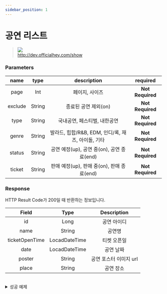 ```yaml
---
sidebar_position: 1
---
```


# 공연 리스트


> ![](https://img.shields.io/static/v1?label=&message=GET&color=blue) <br/>
> http://dev.officialhey.com/show



### Parameters

|  name   |  type  |             description             |     required     |
|:-------:|:------:|:-----------------------------------:|:----------------:|
|  page   |  Int   |              페이지, 사이즈               | **Not Required** |
| exclude | String |            종료된 공연 제외(on)            |    **Not Required**     | 
|  type   | String |          국내공연, 페스티벌, 내한공연           |    **Not Required**     | 
|  genre  | String | 발라드, 힙합/R&B, EDM, 인디/록, 재즈, 아이돌, 기타 |    **Not Required**     | 
| status  | String |   공연 예정(up), 공연 중(on), 공연 종료(end)   |    **Not Required**     |
| ticket  | String |   판매 예정(up), 판매 중(on), 판매 종료(end)   |    **Not Required**     |


### Response

HTTP Result Code가 200일 때 반환하는 정보입니다.


|     Field      |     Type      |  Description   |   
|:--------------:|:-------------:|:--------------:|
|       id       |     Long      |     공연 아이디     | 
|      name      |    String     |      공연명       |   
| ticketOpenTime | LocadDateTime |     티켓 오픈일     |  
|      date      | LocadDateTime |     공연 날짜      |  
|     poster     |    String     | 공연 포스터 이미지 url |    
|     place      |    String     |     공연 장소      | 

<br/>

  <details markdown="1">
  <summary>성공 예제</summary>

  ```
  {
    "ok": true,
    "data": {
        "content": [
            {
                "id": 5,
                "name": "show5",
                "ticketOpenTime": "2024-04-21T19:00:00",
                "date": "2024-04-22T19:00:00",
                "poster": "https://example.com/image1.jpg",
                "place": "Hey Theater"
            },
            {
                "id": 4,
                "name": "show4",
                "ticketOpenTime": "2024-04-21T19:00:00",
                "date": "2024-04-22T19:00:00",
                "poster": "https://example.com/image1.jpg",
                "place": "Hey Theater"
            },
            {
                "id": 3,
                "name": "show3",
                "ticketOpenTime": "2024-04-21T19:00:00",
                "date": "2024-04-22T19:00:00",
                "poster": "https://example.com/image1.jpg",
                "place": "Hey Theater"
            },
            {
                "id": 2,
                "name": "show2",
                "ticketOpenTime": "2024-04-21T19:00:00",
                "date": "2024-04-22T19:00:00",
                "poster": "https://example.com/image1.jpg",
                "place": "Hey Theater"
            },
            {
                "id": 1,
                "name": "show1",
                "ticketOpenTime": "2024-04-21T19:00:00",
                "date": "2024-04-22T19:00:00",
                "poster": "https://example.com/image1.jpg",
                "place": "Hey Theater"
            }
        ],
        "currentPage": 0,
        "size": 20,
        "first": true,
        "last": true
    }
}
  ```
  </details>
<br/>